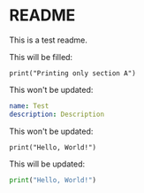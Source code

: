 # README

This is a test readme.

This will be filled:
```python:tests/data/example_section.py:s:A
print("Printing only section A")
```

This won't be updated:
```yaml
name: Test
description: Description
```

This won't be updated:
```
print("Hello, World!")
```

This will be updated:
```python:tests/data/example.py
print("Hello, World!")
```

